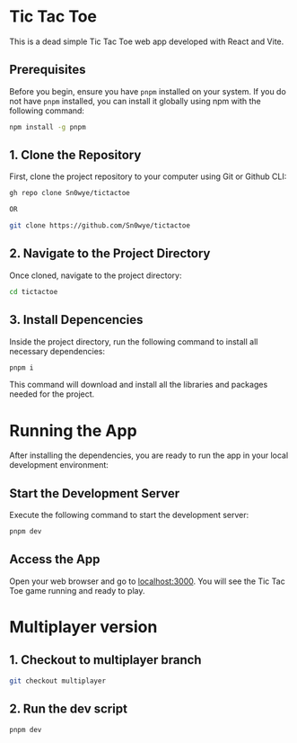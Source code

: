 # Tic Tac Toe

This is a dead simple Tic Tac Toe web app developed with React and Vite.

## Prerequisites

Before you begin, ensure you have `pnpm` installed on your system. If you do not have `pnpm` installed, you can install it globally using npm with the following command:

```sh
npm install -g pnpm
```

## 1. Clone the Repository

First, clone the project repository to your computer using Git or Github CLI:

```sh
gh repo clone Sn0wye/tictactoe

OR

git clone https://github.com/Sn0wye/tictactoe
```

## 2. Navigate to the Project Directory

Once cloned, navigate to the project directory:

```sh
cd tictactoe
```

## 3. Install Depencencies

Inside the project directory, run the following command to install all necessary dependencies:

```sh
pnpm i
```

This command will download and install all the libraries and packages needed for the project.

# Running the App

After installing the dependencies, you are ready to run the app in your local development environment:

## Start the Development Server

Execute the following command to start the development server:

```sh
pnpm dev
```

## Access the App

Open your web browser and go to [localhost:3000](http://localhost:3000). You will see the Tic Tac Toe game running and ready to play.

# Multiplayer version

## 1. Checkout to multiplayer branch

```sh
git checkout multiplayer
```

## 2. Run the dev script

```sh
pnpm dev
```
